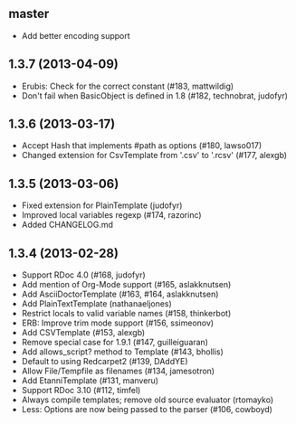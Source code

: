 ## master

* Add better encoding support

## 1.3.7 (2013-04-09)

* Erubis: Check for the correct constant (#183, mattwildig)
* Don't fail when BasicObject is defined in 1.8 (#182, technobrat, judofyr)

## 1.3.6 (2013-03-17)

* Accept Hash that implements #path as options (#180, lawso017)
* Changed extension for CsvTemplate from '.csv' to '.rcsv' (#177, alexgb)

## 1.3.5 (2013-03-06)

* Fixed extension for PlainTemplate (judofyr)
* Improved local variables regexp (#174, razorinc)
* Added CHANGELOG.md

## 1.3.4 (2013-02-28)

* Support RDoc 4.0 (#168, judofyr)
* Add mention of Org-Mode support (#165, aslakknutsen)
* Add AsciiDoctorTemplate (#163, #164, aslakknutsen)
* Add PlainTextTemplate (nathanaeljones)
* Restrict locals to valid variable names (#158, thinkerbot)
* ERB: Improve trim mode support (#156, ssimeonov)
* Add CSVTemplate (#153, alexgb)
* Remove special case for 1.9.1 (#147, guilleiguaran)
* Add allows\_script? method to Template (#143, bhollis)
* Default to using Redcarpet2 (#139, DAddYE)
* Allow File/Tempfile as filenames (#134, jamesotron)
* Add EtanniTemplate (#131, manveru)
* Support RDoc 3.10 (#112, timfel)
* Always compile templates; remove old source evaluator (rtomayko)
* Less: Options are now being passed to the parser (#106, cowboyd)

